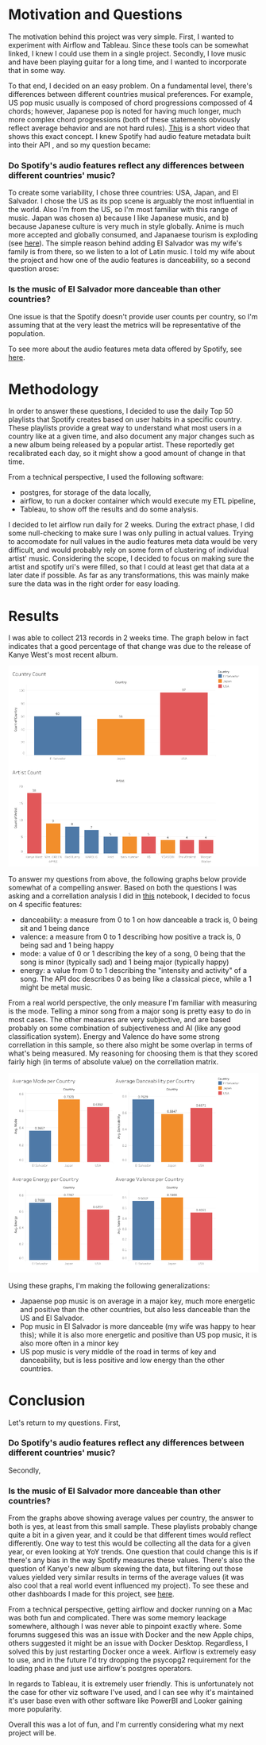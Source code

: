 # Motivation and Questions
The motivation behind this project was very simple. First, I wanted to experiment with Airflow and Tableau. Since these tools can be somewhat linked, I knew I could use them in a single project. Secondly, I love music and have been playing guitar for a long time, and I wanted to incorporate that in some way.

To that end, I decided on an easy problem. On a fundamental level, there's differences between different countries musical preferences. For example, US pop music usually is composed of chord progressions compossed of 4 chords; however, Japanese pop is noted for having much longer, much more complex chord progressions (both of these statements obviously reflect average behavior and are not hard rules). [This](https://www.youtube.com/watch?v=QtPx6WdNM30) is a short video that shows this exact concept. I knew Spotify had audio feature metadata built into their API , and so my question became:

### Do Spotify's audio features reflect any differences between different countries' music?

To create some variability, I chose three countries: USA, Japan, and El Salvador. I chose the US as its pop scene is arguably the most influential in the world. Also I'm from the US, so I'm most familiar with this range of music. Japan was chosen a) because I like Japanese music, and b) because Japanese culture is very much in style globally. Anime is much more accepted and globally consumed, and Japanaese tourism is exploding (see [here](https://www.tourism.jp/en/tourism-database/stats/)). The simple reason behind adding El Salvador was my wife's family is from there, so we listen to a lot of Latin music. I told my wife about the project and how one of the audio features is danceability, so a second question arose:

### Is the music of El Salvador more danceable than other countries?

One issue is that the Spotify doesn't provide user counts per country, so I'm assuming that at the very least the metrics will be representative of the population.

To see more about the audio features meta data offered by Spotify, see [here](https://developer.spotify.com/documentation/web-api/reference/get-audio-features).

# Methodology

In order to answer these questions, I decided to use the daily Top 50 playlists that Spotify creates based on user habits in a specific country. These playlists provide a great way to understand what most users in a country like at a given time, and also document any major changes such as a new album being released by a popular artist. These reportedly get recalibrated each day, so it might show a good amount of change in that time.

From a technical perspective, I used the following software:

- postgres, for storage of the data locally,
- airflow, to run a docker container which would execute my ETL pipeline,
- Tableau, to show off the results and do some analysis.

I decided to let airflow run daily for 2 weeks. During the extract phase, I did some null-checking to make sure I was only pulling in actual values. Trying to accomodate for null values in the audio features meta data would be very difficult, and would probably rely on some form of clustering of individual artist' music. Considering the scope, I decided to focus on making sure the artist and spotify uri's were filled, so that I could at least get that data at a later date if possible. As far as any transformations, this was mainly make sure the data was in the right order for easy loading. 

# Results

I was able to collect 213 records in 2 weeks time. The graph below in fact indicates that a good percentage of that change was due to the release of Kanye West's most recent album.

![Country/Artist Counts](<images/Spotify Records Counts.png>)

To answer my questions from above, the following graphs below provide somewhat of a compelling answer. Based on both the questions I was asking and a correllation analysis I did in [this](https://github.com/PJ6451/spotify_project/blob/main/genre_correllation_study.ipynb) notebook, I decided to focus on 4 specific features:

- danceability: a measure from 0 to 1 on how danceable a track is, 0 being sit and 1 being dance
- valence: a measure from 0 to 1 describing how positive a track is, 0 being sad and 1 being happy
- mode: a value of 0 or 1 describing the key of a song, 0 being that the song is minor (typically sad) and 1 being major (typically happy)
- energy: a value from 0 to 1 describing the "intensity and activity" of a song. The API doc describes 0 as being like a classical piece, while a 1 might be metal music.

From a real world perspective, the only measure I'm familiar with measuring is the mode. Telling a minor song from a major song is pretty easy to do in most cases. The other measures are very subjective, and are based probably on some combination of subjectiveness and AI (like any good classification system). Energy and Valence do have some strong correllation in this sample, so there also might be some overlap in terms of what's being measured. My reasoning for choosing them is that they scored fairly high (in terms of absolute value) on the correllation matrix.

![alt text](<images/Spotify Records Average Feature Value by Country.png>)

Using these graphs, I'm making the following generalizations:

- Japaense pop music is on average in a major key, much more energetic and positive than the other countries, but also less danceable than the US and El Salvador.
- Pop music in El Salvador is more danceable (my wife was happy to hear this); while it is also more energetic and positive than US pop music, it is also more often in a minor key
- US pop music is very middle of the road in terms of key and danceability, but is less positive and low energy than the other countries.

# Conclusion

Let's return to my questions. First,

### Do Spotify's audio features reflect any differences between different countries' music?

Secondly,

### Is the music of El Salvador more danceable than other countries?

From the graphs above showing average values per country, the answer to both is yes, at least from this small sample. These playlists probably change quite a bit in a given year, and it could be that different times would reflect differently. One way to test this would be collecting all the data for a given year, or even looking at YoY trends. One question that could change this is if there's any bias in the way Spotify measures these values. There's also the question of Kanye's new album skewing the data, but filtering out those values yielded very similar results in terms of the average values (it was also cool that a real world event influenced my project). To see these and other dashboards I made for this project, see [here](https://public.tableau.com/app/profile/michael.johnson5530/vizzes). 

From a technical perspective, getting airflow and docker running on a Mac was both fun and complicated. There was some memory leackage somewhere, although I was never able to pinpoint exactly where. Some forumns suggesed this was an issue with Docker and the new Apple chips, others suggested it might be an issue with Docker Desktop. Regardless, I solved this by just restarting Docker once a week. Airflow is extremely easy to use, and in the future I'd try dropping the psycopg2 requirement for the loading phase and just use airflow's postgres operators.

In regards to Tableau, it is extremely user friendly. This is unfortunately not the case for other viz software I've used, and I can see why it's maintained it's user base even with other software like PowerBI and Looker gaining more popularity.

Overall this was a lot of fun, and I'm currently considering what my next project will be.